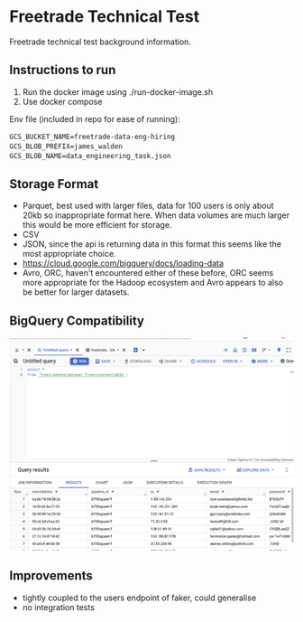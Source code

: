# Freetrade Technical Test

Freetrade technical test background information.

## Instructions to run

1) Run the docker image using ./run-docker-image.sh
2) Use docker compose

Env file (included in repo for ease of running):

```markdown
GCS_BUCKET_NAME=freetrade-data-eng-hiring
GCS_BLOB_PREFIX=james_walden
GCS_BLOB_NAME=data_engineering_task.json
```

## Storage Format

- Parquet, best used with larger files, data for 100 users is only about 20kb so inappropriate format here. When data volumes are much larger this would be more efficient for storage.
- CSV
- JSON, since the api is returning data in this format this seems like the most appropriate choice.
- <https://cloud.google.com/bigquery/docs/loading-data>
- Avro, ORC, haven't encountered either of these before, ORC seems more appropriate for the Hadoop ecosystem and Avro appears to also be better for larger datasets.

## BigQuery Compatibility

![ta da](bigquery.png "BigQuery Compatibility")

## Improvements

- tightly coupled to the users endpoint of faker, could generalise
- no integration tests